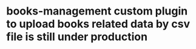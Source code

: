 # books-management custom plugin to upload books related data by csv file is still under production
